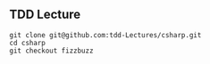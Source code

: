 ## TDD Lecture


    git clone git@github.com:tdd-Lectures/csharp.git
    cd csharp
    git checkout fizzbuzz
